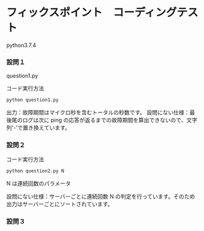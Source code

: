 # フィックスポイント　コーディングテスト

python3.7.4

### 設問１

question1.py

コード実行方法

```python
python question1.py
```

出力：故障期間はマイクロ秒を含むトータルの秒数です。
設問にない仕様：最後尾のログは次に ping の応答が返るまでの故障期間を算出できないので、文字列'-'で置き換えています。

### 設問２

コード実行方法

```python
python question2.py N
```

N は連続回数のパラメータ

設問にない仕様：サーバーごとに連続回数 N の判定を行っています。そのため出力はサーバーごとにソートされています。

### 設問３
